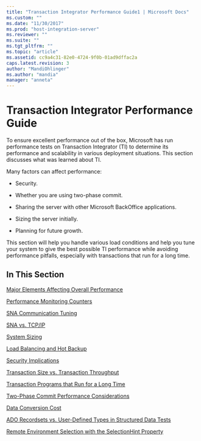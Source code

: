 ```yaml
---
title: "Transaction Integrator Performance Guide1 | Microsoft Docs"
ms.custom: ""
ms.date: "11/30/2017"
ms.prod: "host-integration-server"
ms.reviewer: ""
ms.suite: ""
ms.tgt_pltfrm: ""
ms.topic: "article"
ms.assetid: cc9a4c31-82e0-4724-9f0b-01ad9dffac2a
caps.latest.revision: 3
author: "MandiOhlinger"
ms.author: "mandia"
manager: "anneta"
---
```

# Transaction Integrator Performance Guide
To ensure excellent performance out of the box, Microsoft has run performance tests on Transaction Integrator (TI) to determine its performance and scalability in various deployment situations. This section discusses what was learned about TI.  
  
 Many factors can affect performance:  
  
-   Security.  
  
-   Whether you are using two-phase commit.  
  
-   Sharing the server with other Microsoft BackOffice applications.  
  
-   Sizing the server initially.  
  
-   Planning for future growth.  
  
 This section will help you handle various load conditions and help you tune your system to give the best possible TI performance while avoiding performance pitfalls, especially with transactions that run for a long time.  
  
## In This Section  
 [Major Elements Affecting Overall Performance](../core/major-elements-affecting-overall-performance1.md)  
  
 [Performance Monitoring Counters](../core/performance-monitoring-counters2.md)  
  
 [SNA Communication Tuning](../core/sna-communication-tuning2.md)  
  
 [SNA vs. TCP/IP](../core/sna-vs-tcp-ip1.md)  
  
 [System Sizing](../core/system-sizing1.md)  
  
 [Load Balancing and Hot Backup](../core/load-balancing-and-hot-backup2.md)  
  
 [Security Implications](../core/security-implications1.md)  
  
 [Transaction Size vs. Transaction Throughput](../core/transaction-size-vs-transaction-throughput2.md)  
  
 [Transaction Programs that Run for a Long Time](../core/transaction-programs-that-run-for-a-long-time2.md)  
  
 [Two-Phase Commit Performance Considerations](../core/two-phase-commit-performance-considerations1.md)  
  
 [Data Conversion Cost](../core/data-conversion-cost1.md)  
  
 [ADO Recordsets vs. User-Defined Types in Structured Data Tests](../core/ado-recordsets-vs-user-defined-types-in-structured-data-tests2.md)  
  
 [Remote Environment Selection with the SelectionHint Property](../core/remote-environment-selection-with-the-selectionhint-property2.md)